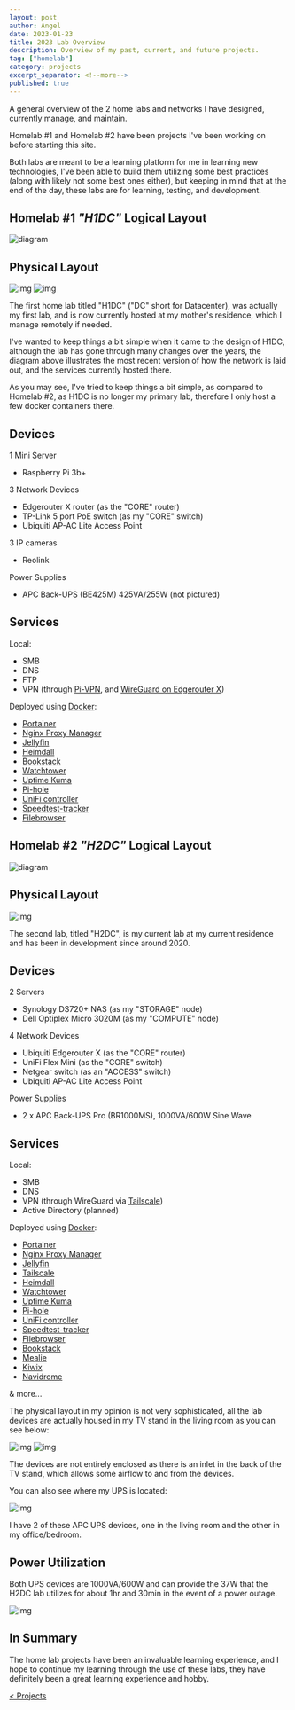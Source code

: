 ```yaml
---
layout: post
author: Angel
date: 2023-01-23
title: 2023 Lab Overview
description: Overview of my past, current, and future projects.
tag: ["homelab"] 
category: projects
excerpt_separator: <!--more-->
published: true
---
```


A general overview of the 2 home labs and networks I have designed, currently manage, and maintain.

<!--more-->  

Homelab #1 and Homelab #2 have been projects I've been working on before starting this site. 

Both labs are meant to be a learning platform for me in learning new technologies, I've been able to build them utilizing some best practices (along with likely not some best ones either), but keeping in mind that at the end of the day, these labs are for learning, testing, and development.

## Homelab #1 ___"H1DC"___ Logical Layout
![diagram](https://d1xsprd8j0du0z.cloudfront.net/diagrams/h1dc-lab-diagram-2023-v2.svg)

## Physical Layout
![img](https://d1xsprd8j0du0z.cloudfront.net/pictures/h1dc/IMG_20210219_141819.jpg)
![img](https://d1xsprd8j0du0z.cloudfront.net/pictures/h1dc/IMG_20201221_183413.jpg)

The first home lab titled "H1DC" ("DC" short for Datacenter), was actually my first lab, and is now currently hosted at my mother's residence, which I manage remotely if needed.

I've wanted to keep things a bit simple when it came to the design of H1DC, although the lab has gone through many changes over the years, the diagram above illustrates the most recent version of how the network is laid out, and the services currently hosted there.

As you may see, I've tried to keep things a bit simple, as compared to Homelab #2, as H1DC is no longer my primary lab, therefore I only host a few docker containers there.

## Devices
1 Mini Server
- Raspberry Pi 3b+

3 Network Devices
- Edgerouter X router (as the "CORE" router)
- TP-Link 5 port PoE switch (as my "CORE" switch)
- Ubiquiti AP-AC Lite Access Point

3 IP cameras
- Reolink

Power Supplies
- APC Back-UPS (BE425M) 425VA/255W (not pictured)

## Services
Local:
- SMB
- DNS
- FTP
- VPN (through [Pi-VPN](https://pivpn.io/), and [WireGuard on Edgerouter X](https://www.wireguard.com/install/#edgeos-module-tools))

Deployed using [Docker](https://www.docker.com/):
- [Portainer](https://www.portainer.io/)
- [Nginx Proxy Manager](https://nginxproxymanager.com/)
- [Jellyfin](https://jellyfin.org/)
- [Heimdall](https://heimdall.site/)
- [Bookstack](https://www.bookstackapp.com/)
- [Watchtower](https://containrrr.dev/watchtower/)
- [Uptime Kuma](https://github.com/louislam/uptime-kuma)
- [Pi-hole](https://pi-hole.net/)
- [UniFi controller](https://hub.docker.com/r/jacobalberty/unifi)
- [Speedtest-tracker](https://github.com/henrywhitaker3/Speedtest-Tracker)
- [Filebrowser](https://filebrowser.org/)

## Homelab #2 ___"H2DC"___ Logical Layout
![diagram](https://d1xsprd8j0du0z.cloudfront.net/diagrams/h2dc-lab-diagram-2023-v2.svg)

## Physical Layout
![img](https://d1xsprd8j0du0z.cloudfront.net/pictures/h2dc/IMG_20221107_164928.jpg)

The second lab, titled "H2DC", is my current lab at my current residence and has been in development since around 2020.

## Devices
2 Servers
- Synology DS720+ NAS (as my "STORAGE" node)
- Dell Optiplex Micro 3020M (as my "COMPUTE" node)

4 Network Devices
- Ubiquiti Edgerouter X (as the "CORE" router)
- UniFi Flex Mini (as the "CORE" switch)
- Netgear switch (as an "ACCESS" switch)
- Ubiquiti AP-AC Lite Access Point

Power Supplies
- 2 x APC Back-UPS Pro (BR1000MS), 1000VA/600W Sine Wave

## Services
Local:
- SMB
- DNS
- VPN (through WireGuard via [Tailscale](https://tailscale.com/))
- Active Directory (planned)

Deployed using [Docker](https://www.docker.com/):
- [Portainer](https://www.portainer.io/)
- [Nginx Proxy Manager](https://nginxproxymanager.com/)
- [Jellyfin](https://jellyfin.org/)
- [Tailscale](https://hub.docker.com/r/tailscale/tailscale)
- [Heimdall](https://heimdall.site/)
- [Watchtower](https://containrrr.dev/watchtower/)
- [Uptime Kuma](https://github.com/louislam/uptime-kuma)
- [Pi-hole](https://pi-hole.net/)
- [UniFi controller](https://hub.docker.com/r/jacobalberty/unifi)
- [Speedtest-tracker](https://github.com/henrywhitaker3/Speedtest-Tracker)
- [Filebrowser](https://filebrowser.org/)
- [Bookstack](https://www.bookstackapp.com/)
- [Mealie](https://hay-kot.github.io/mealie/)
- [Kiwix](https://www.kiwix.org/en/)
- [Navidrome](https://www.navidrome.org/)

& more...

The physical layout in my opinion is not very sophisticated, all the lab devices are actually housed in my TV stand in the living room as you can see below:

![img](https://d1xsprd8j0du0z.cloudfront.net/pictures/h2dc/IMG_20221105_143007.jpg)
![img](https://d1xsprd8j0du0z.cloudfront.net/pictures/h2dc/IMG_20221105_143110.jpg)

The devices are not entirely enclosed as there is an inlet in the back of the TV stand, which allows some airflow to and from the devices.

You can also see where my UPS is located:

![img](https://d1xsprd8j0du0z.cloudfront.net/pictures/h2dc/IMG_20221105_143035.jpg)

I have 2 of these APC UPS devices, one in the living room and the other in my office/bedroom. 

## Power Utilization

Both UPS devices are 1000VA/600W and can provide the 37W that the H2DC lab utilizes for about 1hr and 30min in the event of a power outage.

![img](https://d1xsprd8j0du0z.cloudfront.net/pictures/h2dc/IMG_20221105_143048.jpg)

## In Summary
The home lab projects have been an invaluable learning experience, and I hope to continue my learning through the use of these labs, they have definitely been a great learning experience and hobby.


[ < Projects ](/projects)

